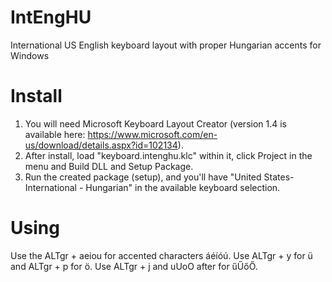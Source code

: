 # IntEngHU
International US English keyboard layout with proper Hungarian accents for Windows

# Install
1. You will need Microsoft Keyboard Layout Creator (version 1.4 is available here: https://www.microsoft.com/en-us/download/details.aspx?id=102134).
2. After install, load "keyboard.intenghu.klc" within it, click Project in the menu and Build DLL and Setup Package. 
3. Run the created package (setup), and you'll have "United States-International - Hungarian" in the available keyboard selection.

# Using
Use the ALTgr + aeiou for accented characters áéíóú. Use ALTgr + y for ü and ALTgr + p for ö. Use ALTgr + j and uUoO after for űŰőŐ.
